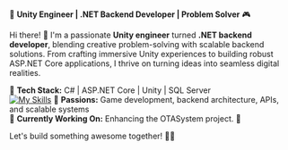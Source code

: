 🚀 **Unity Engineer | .NET Backend Developer | Problem Solver** 🎮  

Hi there! 👋 I'm a passionate **Unity engineer** turned **.NET backend developer**, blending creative problem-solving with scalable backend solutions. From crafting immersive Unity experiences to building robust ASP.NET Core applications, I thrive on turning ideas into seamless digital realities.  

🔹 **Tech Stack:** C# | ASP.NET Core | Unity | SQL Server  
[![My Skills](https://skillicons.dev/icons?i=js,c#,asp.netcore,sql,unity)](https://skillicons.dev)
🔹 **Passions:** Game development, backend architecture, APIs, and scalable systems  
🔹 **Currently Working On:** Enhancing the OTASystem project. 💬  


Let's build something awesome together! 🚀💡

<!---
AyeshaAlam114/AyeshaAlam114 is a ✨ special ✨ repository because its `README.md` (this file) appears on your GitHub profile.
You can click the Preview link to take a look at your changes.
--->
